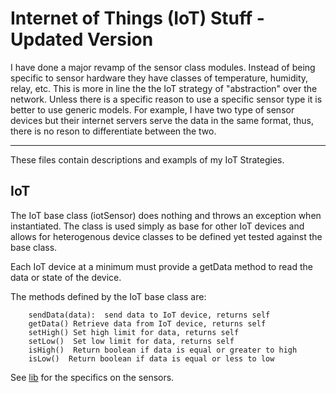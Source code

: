 # Internet of Things (IoT) Stuff - Updated Version

I have done a major revamp of the sensor class modules. Instead of being specific to sensor hardware they have classes of temperature, humidity, relay, etc. This is more in line the the IoT strategy of 
"abstraction" over the network. Unless there is a specific reason to use a specific sensor type it is better to use generic models. For example, I have two type of sensor devices but their internet servers 
serve the data in the same format, thus, there is no reson to differentiate between the two. 

----

These files contain descriptions and exampls of my IoT Strategies.


## IoT
The IoT base class (iotSensor) does nothing and throws an exception when instantiated. 
The class is used simply as base for other IoT devices and allows for heterogenous 
device classes to be defined yet tested against the base class. 


Each IoT device at a minimum must provide a getData method to read the data or state of the 
device. 

The methods defined by the IoT base class are:
```
    sendData(data):  send data to IoT device, returns self
    getData() Retrieve data from IoT device, returns self
    setHigh() Set high limit for data, returns self
    setLow()  Set low limit for data, returns self
    isHigh()  Return boolean if data is equal or greater to high
    isLow()  Return boolean if data is equal or less to low
```

See [lib](lib/) for the specifics on the sensors.

